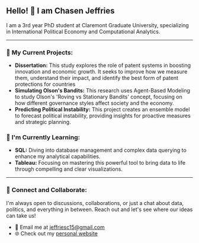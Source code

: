 ## Hello! 👋 I am Chasen Jeffries

I am a 3rd year PhD student at Claremont Graduate University, specializing in International Political Economy and Computational Analytics.

---

### 🚀 **My Current Projects:**
- **Dissertation:** This study explores the role of patent systems in boosting innovation and economic growth. It seeks to improve how we measure them, understand their impact, and identify the best form of patent protections for countries
- **Simulating Olson's Bandits:** This research uses Agent-Based Modeling to study Olson's 'Roving vs Stationary Bandits' concept, focusing on how different governance styles affect society and the economy.
- **Predicting Political Instability:** This project creates an ensemble model to forecast political instability, providing insights for proactive measures and strategic planning.

### 🌱 **I'm Currently Learning:**
- **SQL:** Diving into database management and complex data querying to enhance my analytical capabilities.
- **Tableau:** Focusing on mastering this powerful tool to bring data to life through compelling and clear visualizations.

---

### 🤝 **Connect and Collaborate:**  
I'm always open to discussions, collaborations, or just a chat about data, politics, and everything in between. Reach out and let's see where our ideas can take us!

- 📧 Email me at jeffriesc15@gmail.com
- 🌐 Check out my [personal website](https://chasen-jeffries.github.io/)




<!--

![Chasen's GitHub stats](https://github-readme-stats.vercel.app/api?username=chasen-jeffries&show_icons=true)
![Chasen's trophy](https://github-profile-trophy.vercel.app/?username=chasen-jeffries)
![Chasen's Top Langs](https://github-readme-stats.vercel.app/api/top-langs/?username=chasen-jeffries&layout=compact&count_private=true)
**Chasen-Jeffries/Chasen-Jeffries** is a ✨ _special_ ✨ repository because its `README.md` (this file) appears on your GitHub profile.

Here are some ideas to get you started:
- I am Chasen Jeffries, a data scientist and political economy expert pursuing a PhD in international Relations and Political Science, with a focus on International Political Economy and Computational Analytics. You can check out my [personal website](https://chasen-jeffries.github.io/) to learn more about me.
- 🔭 I’m currently working on a diverse array of projects using qualitative and quantitative methods. These include a dissertation examining the impact of patent systems on innovation and economic growth, a simulation of Olson's 'Roaming vs Stationary Bandits' concept, and a predictive model for Irregular Government Change.
- 🌱 I’m currently learning SQL and Tableau to enhance my data visualization and database management skills, aiming to integrate these tools into my research and analysis work. This will give me additional skills to access new datasets and enable me to articulate complex information effectively.
- 👯 I’m looking to collaborate on ...
- 🤔 I’m looking for help with ...
- 💬 Ask me about ...
- 📫 How to reach me: Email me at jeffriesc15@gmail.com
- ⚡ Fun fact: ...
-->
